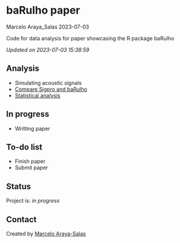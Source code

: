 baRulho paper
================
Marcelo Araya_Salas
2023-07-03

<!-- Short Description  -->

Code for data analysis for paper showcasing the R package baRulho

*Updated on 2023-07-03 15:38:59*

<!-- README.md is generated from README.Rmd. Please edit that file -->

## Analysis

- Simulating acoustic signals
- [Compare Sigpro and
  baRulho](https://rpubs.com/marcelo-araya-salas/929959)
- [Statistical analysis](https://rpubs.com/marcelo-araya-salas/1032060)

## In progress

- Writting paper

## To-do list

- Finish paper
- Submit paper

## Status

Project is: *in progress*

## Contact

Created by [Marcelo Araya-Salas](https://marce10.github.io/)
